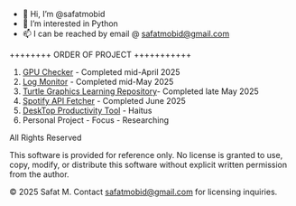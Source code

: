 - 👋 Hi, I’m @safatmobid
- 👀 I’m interested in Python 
- 📫 I can be reached by email @ safatmobid@gmail.com

++++++++ ORDER OF PROJECT +++++++++++
1. [GPU Checker](https://github.com/SafatMobid/GPU_Checker) - Completed mid-April 2025
2. [Log Monitor](https://github.com/SafatMobid/Log_monitor) - Completed mid-May 2025
3. [Turtle Graphics Learning Repository](https://github.com/SafatMobid/Turtle_Graphics_Learning_Repository)- Completed late May 2025
4. [Spotify API Fetcher](https://github.com/SafatMobid/spotify_Api_Fetcher) - Completed June 2025
5. [DeskTop Productivity Tool](https://github.com/SafatMobid/Productivity_Tool) - Haitus
6. Personal Project - Focus - Researching


All Rights Reserved

This software is provided for reference only. No license is granted to use, copy, modify, or distribute this software without explicit written permission from the author.

© 2025 Safat M. Contact safatmobid@gmail.com for licensing inquiries.
